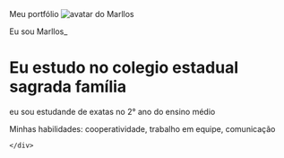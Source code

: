 <!DOCTYPE html>
<html lang="pt-br">
<head>
    <meta charset="UTF-8">
    <meta name="viewport" content="width=device-width, initial-scale=1.0">
    <link rel="stylesheet" href="style.css">
    Meu portfólio 
</head>
<body>
    <img src="https://encrypted-tbn0.gstatic.com/images?q=tbn:ANd9GcTJBx2G7If80JNwwjGgIqvwW6a6uhtNPM4new&s" alt="avatar do Marllos" srcset="">
    <p>Eu sou Marllos_</p>
    <h1>Eu estudo no colegio estadual sagrada família </h1>
    <p> eu sou estudande de exatas no 2° ano do ensino médio </p>
    <p>Minhas habilidades: cooperatividade, trabalho em equipe, comunicação</p>
    <div>
            
    </div>
</body>
</html>
